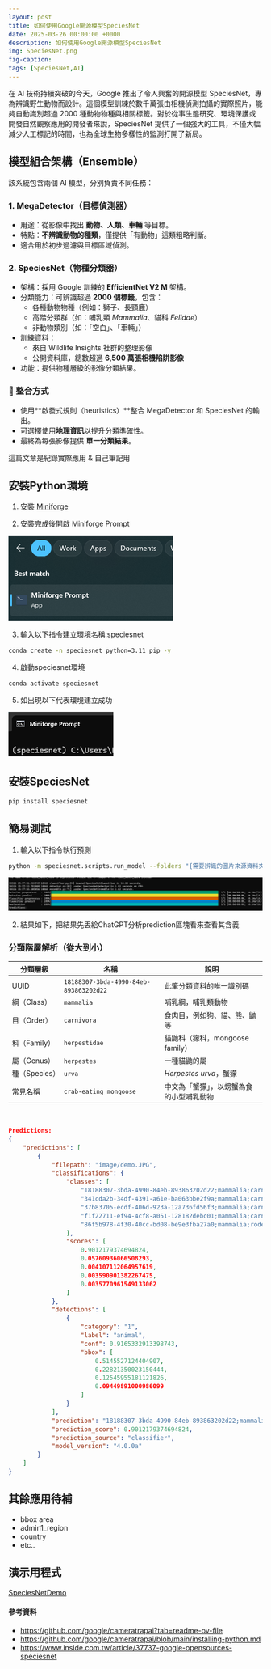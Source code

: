 ```yaml
---
layout: post
title: 如何使用Google開源模型SpeciesNet
date: 2025-03-26 00:00:00 +0000
description: 如何使用Google開源模型SpeciesNet
img: SpeciesNet.png
fig-caption:
tags: [SpeciesNet,AI]
---
```


在 AI 技術持續突破的今天，Google 推出了令人興奮的開源模型 SpeciesNet，專為辨識野生動物而設計。這個模型訓練於數千萬張由相機偵測拍攝的實際照片，能夠自動識別超過 2000 種動物物種與相關標籤。對於從事生態研究、環境保護或開發自然觀察應用的開發者來說，SpeciesNet 提供了一個強大的工具，不僅大幅減少人工標記的時間，也為全球生物多樣性的監測打開了新局。

## 模型組合架構（Ensemble）

該系統包含兩個 AI 模型，分別負責不同任務：

### 1. MegaDetector（目標偵測器）
- 用途：從影像中找出 **動物、人類、車輛** 等目標。
- 特點：**不辨識動物的種類**，僅提供「有動物」這類粗略判斷。
- 適合用於初步過濾與目標區域偵測。

### 2. SpeciesNet（物種分類器）
- 架構：採用 Google 訓練的 **EfficientNet V2 M** 架構。
- 分類能力：可辨識超過 **2000 個標籤**，包含：
  - 各種動物物種（例如：獅子、長頸鹿）
  - 高階分類群（如：哺乳類 *Mammalia*、貓科 *Felidae*）
  - 非動物類別（如：「空白」、「車輛」）
- 訓練資料：
  - 來自 Wildlife Insights 社群的整理影像
  - 公開資料庫，總數超過 **6,500 萬張相機陷阱影像**
- 功能：提供物種層級的影像分類結果。

### 🔗 整合方式
- 使用**啟發式規則（heuristics）**整合 MegaDetector 和 SpeciesNet 的輸出。
- 可選擇使用**地理資訊**以提升分類準確性。
- 最終為每張影像提供 **單一分類結果**。


這篇文章是紀錄實際應用 & 自己筆記用

## 安裝Python環境

1. 安裝 [Miniforge](https://github.com/conda-forge/miniforge/releases/latest/download/Miniforge3-Windows-x86_64.exe)

2. 安裝完成後開啟 Miniforge Prompt

<img src="../assets/img/SpeciesNet/SpeciesNet-1.png">

3. 輸入以下指令建立環境名稱:speciesnet

```bash
conda create -n speciesnet python=3.11 pip -y
```
4. 啟動speciesnet環境

```bash
conda activate speciesnet
```

5. 如出現以下代表環境建立成功

<img src="../assets/img/SpeciesNet/SpeciesNet-2.png">


## 安裝SpeciesNet

```bash
pip install speciesnet
```

## 簡易測試


1. 輸入以下指令執行預測

```bash
python -m speciesnet.scripts.run_model --folders "{需要辨識的圖片來源資料夾路徑}" --predictions_json "{輸出的json檔案}"
```

<img src="../assets/img/SpeciesNet/SpeciesNet-3.png">


2. 結果如下，把結果先丟給ChatGPT分析prediction區塊看來查看其含義


### 分類階層解析（從大到小）

| 分類層級       | 名稱                                  | 說明                                |
|----------------|---------------------------------------|-------------------------------------|
| UUID           | `18188307-3bda-4990-84eb-893863202d22` | 此筆分類資料的唯一識別碼            |
| 綱（Class）    | `mammalia`                            | 哺乳綱，哺乳類動物                   |
| 目（Order）    | `carnivora`                           | 食肉目，例如狗、貓、熊、鼬等         |
| 科（Family）   | `herpestidae`                         | 貓鼬科（獴科，mongoose family）     |
| 屬（Genus）    | `herpestes`                           | 一種貓鼬的屬                         |
| 種（Species）  | `urva`                                | *Herpestes urva*，蟹獴               |
| 常見名稱       | `crab-eating mongoose`                | 中文為「蟹獴」，以螃蟹為食的小型哺乳動物 |


<br>

```json
Predictions:
{
    "predictions": [
        {
            "filepath": "image/demo.JPG",
            "classifications": {
                "classes": [
                    "18188307-3bda-4990-84eb-893863202d22;mammalia;carnivora;herpestidae;herpestes;urva;crab-eating mongoose",
                    "341cda2b-34df-4391-a61e-ba063bbe2f9a;mammalia;carnivora;herpestidae;herpestes;ichneumon;egyptian mongoose",
                    "37b83705-ecdf-406d-923a-12a736fd56f3;mammalia;carnivora;herpestidae;ichneumia;albicauda;white-tailed mongoose",
                    "f1f22711-ef94-4cf8-a051-128182debc01;mammalia;carnivora;herpestidae;herpestes;smithii;ruddy mongoose",
                    "86f5b978-4f30-40cc-bd08-be9e3fba27a0;mammalia;rodentia;sciuridae;sciurus;carolinensis;eastern gray squirrel"
                ],
                "scores": [
                    0.9012179374694824,
                    0.05760936066508293,
                    0.004107112064957619,
                    0.003590901382267475,
                    0.0035770961549133062
                ]
            },
            "detections": [
                {
                    "category": "1",
                    "label": "animal",
                    "conf": 0.9165332913398743,
                    "bbox": [
                        0.5145527124404907,
                        0.22821350023150444,
                        0.12545955181121826,
                        0.09449891000986099
                    ]
                }
            ],
            "prediction": "18188307-3bda-4990-84eb-893863202d22;mammalia;carnivora;herpestidae;herpestes;urva;crab-eating mongoose",
            "prediction_score": 0.9012179374694824,
            "prediction_source": "classifier",
            "model_version": "4.0.0a"
        }
    ]
}
```

## 其餘應用待補

* bbox area
* admin1_region
* country
* etc..

## 演示用程式

[SpeciesNetDemo](https://github.com/dks50217/SpeciesNetDemo)


#### 參考資料
- https://github.com/google/cameratrapai?tab=readme-ov-file
- https://github.com/google/cameratrapai/blob/main/installing-python.md
- https://www.inside.com.tw/article/37737-google-opensources-speciesnet